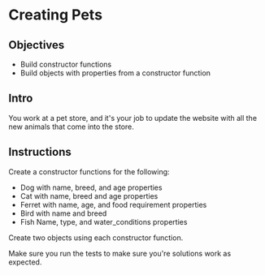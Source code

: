 # Creating Pets

## Objectives
+ Build constructor functions
+ Build objects with properties from a constructor function

## Intro

You work at a pet store, and it's your job to update the website with all the new animals that come into the store. 

## Instructions

Create a constructor functions for the following:
+ Dog with name, breed, and age properties
+ Cat  with name, breed and age properties
+ Ferret with name, age, and food requirement properties
+ Bird with name and breed
+ Fish Name, type, and water_conditions properties

Create two objects using each constructor function.

Make sure you run the tests to make sure you're solutions work as expected.